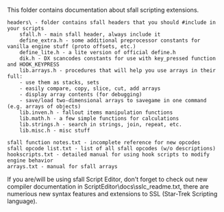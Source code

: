 This folder contains documentation about sfall scripting extensions.

    headers\ - folder contains sfall headers that you should #include in your scripts
        sfall.h - main sfall header, always include it
        define_extra.h - some additional preprocessor constants for vanilla engine stuff (proto offsets, etc.)
        define_lite.h - a lite version of official define.h
        dik.h - DX scancodes constants for use with key_pressed function and HOOK_KEYPRESS
        lib.arrays.h - procedures that will help you use arrays in their full:
        - use them as stacks, sets
        - easily compare, copy, slice, cut, add arrays
        - display array contents (for debugging)
        - save/load two-dimensional arrays to savegame in one command (e.g. arrays of objects)
        lib.inven.h - fallout items manipulation functions
        lib.math.h - a few simple functions for calculations
        lib.strings.h - search in strings, join, repeat, etc.
        lib.misc.h - misc stuff

    sfall function notes.txt - incomplete reference for new opcodes
    sfall opcode list.txt - list of all sfall opcodes (w/o descriptions)
    hookscripts.txt - detailed manual for using hook scripts to modify engine behavior
    arrays.txt - manual for sfall arrays

If you are/will be using sfall Script Editor, don't forget to check out new compiler documentation in ScriptEditor\docs\sslc_readme.txt,
there are numerious new syntax features and extensions to SSL (Star-Trek Scripting language).

